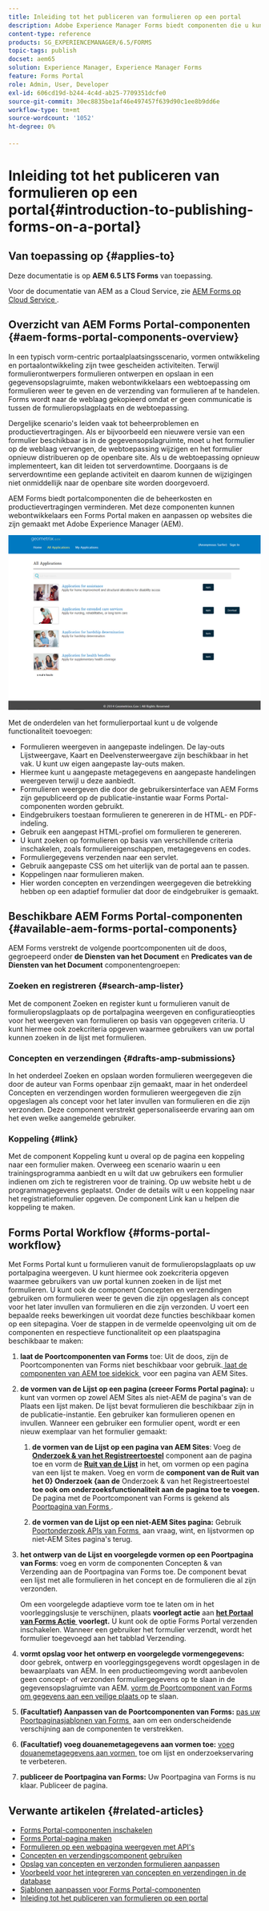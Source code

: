 ```yaml
---
title: Inleiding tot het publiceren van formulieren op een portal
description: Adobe Experience Manager Forms biedt componenten die u kunt gebruiken om uw Forms Portal te maken. In dit artikel wordt u kennisgemaakt met de beschikbare Forms Portal-componenten.
content-type: reference
products: SG_EXPERIENCEMANAGER/6.5/FORMS
topic-tags: publish
docset: aem65
solution: Experience Manager, Experience Manager Forms
feature: Forms Portal
role: Admin, User, Developer
exl-id: 606cd19d-b244-4c4d-ab25-7709351dcfe0
source-git-commit: 30ec8835be1af46e497457f639d90c1ee8b9dd6e
workflow-type: tm+mt
source-wordcount: '1052'
ht-degree: 0%

---
```


# Inleiding tot het publiceren van formulieren op een portal{#introduction-to-publishing-forms-on-a-portal}

## Van toepassing op {#applies-to}

Deze documentatie is op **AEM 6.5 LTS Forms** van toepassing.

Voor de documentatie van AEM as a Cloud Service, zie [&#x200B; AEM Forms op Cloud Service &#x200B;](https://experienceleague.adobe.com/docs/experience-manager-cloud-service/content/forms/adaptive-forms-authoring/authoring-adaptive-forms-foundation-components/configure-forms-portal.html?lang=nl-NL).


## Overzicht van AEM Forms Portal-componenten {#aem-forms-portal-components-overview}

In een typisch vorm-centric portaalplaatsingsscenario, vormen ontwikkeling en portaalontwikkeling zijn twee gescheiden activiteiten. Terwijl formulierontwerpers formulieren ontwerpen en opslaan in een gegevensopslagruimte, maken webontwikkelaars een webtoepassing om formulieren weer te geven en de verzending van formulieren af te handelen. Forms wordt naar de weblaag gekopieerd omdat er geen communicatie is tussen de formulieropslagplaats en de webtoepassing.

Dergelijke scenario&#39;s leiden vaak tot beheerproblemen en productievertragingen. Als er bijvoorbeeld een nieuwere versie van een formulier beschikbaar is in de gegevensopslagruimte, moet u het formulier op de weblaag vervangen, de webtoepassing wijzigen en het formulier opnieuw distribueren op de openbare site. Als u de webtoepassing opnieuw implementeert, kan dit leiden tot serverdowntime. Doorgaans is de serverdowntime een geplande activiteit en daarom kunnen de wijzigingen niet onmiddellijk naar de openbare site worden doorgevoerd.

AEM Forms biedt portalcomponenten die de beheerkosten en productievertragingen verminderen. Met deze componenten kunnen webontwikkelaars een Forms Portal maken en aanpassen op websites die zijn gemaakt met Adobe Experience Manager (AEM).

![&#x200B; portaal van AEM Forms &#x200B;](assets/aem-forms-portal.png)

Met de onderdelen van het formulierportaal kunt u de volgende functionaliteit toevoegen:

* Formulieren weergeven in aangepaste indelingen. De lay-outs Lijstweergave, Kaart en Deelvensterweergave zijn beschikbaar in het vak. U kunt uw eigen aangepaste lay-outs maken.
* Hiermee kunt u aangepaste metagegevens en aangepaste handelingen weergeven terwijl u deze aanbiedt.
* Formulieren weergeven die door de gebruikersinterface van AEM Forms zijn gepubliceerd op de publicatie-instantie waar Forms Portal-componenten worden gebruikt.
* Eindgebruikers toestaan formulieren te genereren in de HTML- en PDF-indeling.
* Gebruik een aangepast HTML-profiel om formulieren te genereren.
* U kunt zoeken op formulieren op basis van verschillende criteria inschakelen, zoals formuliereigenschappen, metagegevens en codes.
* Formuliergegevens verzenden naar een servlet.
* Gebruik aangepaste CSS om het uiterlijk van de portal aan te passen.
* Koppelingen naar formulieren maken.
* Hier worden concepten en verzendingen weergegeven die betrekking hebben op een adaptief formulier dat door de eindgebruiker is gemaakt.

## Beschikbare AEM Forms Portal-componenten {#available-aem-forms-portal-components}

AEM Forms verstrekt de volgende poortcomponenten uit de doos, gegroepeerd onder **de Diensten van het Document** en **Predicates van de Diensten van het Document** componentengroepen:

### Zoeken en registreren {#search-amp-lister}

Met de component Zoeken en register kunt u formulieren vanuit de formulieropslagplaats op de portalpagina weergeven en configuratieopties voor het weergeven van formulieren op basis van opgegeven criteria. U kunt hiermee ook zoekcriteria opgeven waarmee gebruikers van uw portal kunnen zoeken in de lijst met formulieren.

### Concepten en verzendingen {#drafts-amp-submissions}

In het onderdeel Zoeken en opslaan worden formulieren weergegeven die door de auteur van Forms openbaar zijn gemaakt, maar in het onderdeel Concepten en verzendingen worden formulieren weergegeven die zijn opgeslagen als concept voor het later invullen van formulieren en die zijn verzonden. Deze component verstrekt gepersonaliseerde ervaring aan om het even welke aangemelde gebruiker.

### Koppeling {#link}

Met de component Koppeling kunt u overal op de pagina een koppeling naar een formulier maken. Overweeg een scenario waarin u een trainingsprogramma aanbiedt en u wilt dat uw gebruikers een formulier indienen om zich te registreren voor de training. Op uw website hebt u de programmagegevens geplaatst. Onder de details wilt u een koppeling naar het registratieformulier opgeven. De component Link kan u helpen die koppeling te maken.

## Forms Portal Workflow {#forms-portal-workflow}

Met Forms Portal kunt u formulieren vanuit de formulieropslagplaats op uw portalpagina weergeven. U kunt hiermee ook zoekcriteria opgeven waarmee gebruikers van uw portal kunnen zoeken in de lijst met formulieren. U kunt ook de component Concepten en verzendingen gebruiken om formulieren weer te geven die zijn opgeslagen als concept voor het later invullen van formulieren en die zijn verzonden. U voert een bepaalde reeks bewerkingen uit voordat deze functies beschikbaar komen op een sitepagina. Voer de stappen in de vermelde opeenvolging uit om de componenten en respectieve functionaliteit op een plaatspagina beschikbaar te maken:

1. **laat de Poortcomponenten van Forms** toe: Uit de doos, zijn de Poortcomponenten van Forms niet beschikbaar voor gebruik. [&#x200B; laat de componenten van AEM toe sidekick &#x200B;](/help/forms/using/enabling-forms-portal-components.md) voor een pagina van AEM Sites.
1. **de vormen van de Lijst op een pagina (creeer Forms Portal pagina):** u kunt van vormen op zowel AEM Sites als niet-AEM de pagina&#39;s van de Plaats een lijst maken. De lijst bevat formulieren die beschikbaar zijn in de publicatie-instantie. Een gebruiker kan formulieren openen en invullen. Wanneer een gebruiker een formulier opent, wordt er een nieuw exemplaar van het formulier gemaakt:

   1. **de vormen van de Lijst op een pagina van AEM Sites**: Voeg de **[Onderzoek &amp; van het Registreertoestel](../../forms/using/creating-form-portal-page.md)** component aan de pagina toe en vorm de **[Ruit van de Lijst](../../forms/using/creating-form-portal-page.md#p-list-pane-p)** in het, om vormen op een pagina van een lijst te maken. Voeg en vorm de **component van de Ruit van het 0&rbrace; Onderzoek &lbrace;aan de** Onderzoek &amp; van het Registreertoestel **toe ook om onderzoeksfunctionaliteit aan de pagina toe te voegen.** De pagina met de Poortcomponent van Forms is gekend als [&#x200B; Poortpagina van Forms &#x200B;](../../forms/using/creating-form-portal-page.md).

   1. **de vormen van de Lijst op een niet-AEM Sites pagina:** Gebruik [&#x200B; Poortonderzoek APIs van Forms &#x200B;](/help/forms/using/listing-forms-webpage-using-apis.md) aan vraag, wint, en lijstvormen op niet-AEM Sites pagina&#39;s terug.

1. **het ontwerp van de Lijst en voorgelegde vormen op een Poortpagina van Forms**: voeg en vorm de componenten Concepten &amp; van Verzending aan de Poortpagina van Forms toe. De component bevat een lijst met alle formulieren in het concept en de formulieren die al zijn verzonden.

   Om een voorgelegde adaptieve vorm toe te laten om in het voorleggingslusje te verschijnen, plaats **voorlegt actie** aan **[het Portaal van Forms Actie &#x200B;](configuring-submit-actions.md) voorlegt.** U kunt ook de optie Forms Portal verzenden inschakelen. Wanneer een gebruiker het formulier verzendt, wordt het formulier toegevoegd aan het tabblad Verzending.

1. **vormt opslag voor het ontwerp en voorgelegde vormengegevens:** door gebrek, ontwerp en voorleggingsgegevens wordt opgeslagen in de bewaarplaats van AEM. In een productieomgeving wordt aanbevolen geen concept- of verzonden formuliergegevens op te slaan in de gegevensopslagruimte van AEM. [&#x200B; vorm de Poortcomponent van Forms om gegevens aan een veilige plaats &#x200B;](../../forms/using/draft-submission-component.md#customizing-the-storage) op te slaan.
1. **(Facultatief) Aanpassen van de Poortcomponenten van Forms:** [&#x200B; pas uw Poortpaginasjablonen van Forms &#x200B;](../../forms/using/customizing-templates-forms-portal-components.md) aan om een onderscheidende verschijning aan de componenten te verstrekken.
1. **(Facultatief) voeg douanemetagegevens aan vormen toe:** [&#x200B; voeg douanemetagegevens aan vormen &#x200B;](../../forms/using/customizing-templates-forms-portal-components.md) toe om lijst en onderzoekservaring te verbeteren.
1. **publiceer de Poortpagina van Forms:** Uw Poortpagina van Forms is nu klaar. Publiceer de pagina.

## Verwante artikelen {#related-articles}

* [Forms Portal-componenten inschakelen](/help/forms/using/enabling-forms-portal-components.md)
* [Forms Portal-pagina maken](../../forms/using/creating-form-portal-page.md)
* [Formulieren op een webpagina weergeven met API&#39;s](/help/forms/using/listing-forms-webpage-using-apis.md)
* [Concepten en verzendingscomponent gebruiken](../../forms/using/draft-submission-component.md)
* [Opslag van concepten en verzonden formulieren aanpassen](../../forms/using/draft-submission-component.md#customizing-the-storage)
* [Voorbeeld voor het integreren van concepten en verzendingen in de database](integrate-draft-submission-database.md)
* [Sjablonen aanpassen voor Forms Portal-componenten](../../forms/using/customizing-templates-forms-portal-components.md)
* [Inleiding tot het publiceren van formulieren op een portal](../../forms/using/introduction-publishing-forms.md)

